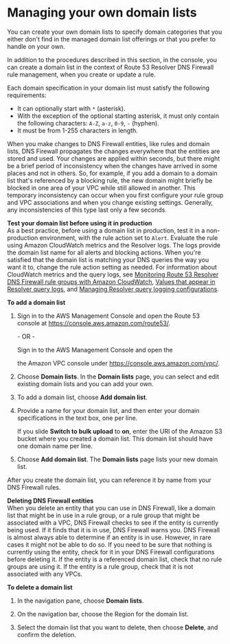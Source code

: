 # Managing your own domain lists<a name="resolver-dns-firewall-user-managed-domain-lists"></a>

You can create your own domain lists to specify domain categories that you either don't find in the managed domain list offerings or that you prefer to handle on your own\. 

In addition to the procedures described in this section, in the console, you can create a domain list in the context of Route 53 Resolver DNS Firewall rule management, when you create or update a rule\. 

Each domain specification in your domain list must satisfy the following requirements: 
+ It can optionally start with `*` \(asterisk\)\.
+ With the exception of the optional starting asterisk, it must only contain the following characters: `A-Z`, `a-z`, `0-9`, `-` \(hyphen\)\.
+ It must be from 1\-255 characters in length\. 

When you make changes to DNS Firewall entities, like rules and domain lists, DNS Firewall propagates the changes everywhere that the entities are stored and used\. Your changes are applied within seconds, but there might be a brief period of inconsistency when the changes have arrived in some places and not in others\. So, for example, if you add a domain to a domain list that's referenced by a blocking rule, the new domain might briefly be blocked in one area of your VPC while still allowed in another\. This temporary inconsistency can occur when you first configure your rule group and VPC associations and when you change existing settings\. Generally, any inconsistencies of this type last only a few seconds\.

**Test your domain list before using it in production**  
As a best practice, before using a domain list in production, test it in a non\-production environment, with the rule action set to `Alert`\. Evaluate the rule using Amazon CloudWatch metrics and the Resolver logs\. The logs provide the domain list name for all alerts and blocking actions\. When you're satisfied that the domain list is matching your DNS queries the way you want it to, change the rule action setting as needed\. For information about CloudWatch metrics and the query logs, see [Monitoring Route 53 Resolver DNS Firewall rule groups with Amazon CloudWatch](monitoring-resolver-dns-firewall-with-cloudwatch.md), [Values that appear in Resolver query logs](resolver-query-logs-format.md), and [Managing Resolver query logging configurations](resolver-query-logging-configurations-managing.md)\. 

**To add a domain list**

1. Sign in to the AWS Management Console and open the Route 53 console at [https://console\.aws\.amazon\.com/route53/](https://console.aws.amazon.com/route53/)\.

   \- OR \- 

   Sign in to the AWS Management Console and open the 

   the Amazon VPC console under [https://console\.aws\.amazon\.com/vpc/](https://console.aws.amazon.com/vpc/)\. 

1. Choose **Domain lists**\. In the **Domain lists** page, you can select and edit existing domain lists and you can add your own\.

1. To add a domain list, choose **Add domain list**\. 

1. Provide a name for your domain list, and then enter your domain specifications in the text box, one per line\. 

   If you slide **Switch to bulk upload** to **on**, enter the URI of the Amazon S3 bucket where you created a domain list\. This domain list should have one domain name per line\.

1. Choose **Add domain list**\. The **Domain lists** page lists your new domain list\. 

After you create the domain list, you can reference it by name from your DNS Firewall rules\. 

**Deleting DNS Firewall entities**  
When you delete an entity that you can use in DNS Firewall, like a domain list that might be in use in a rule group, or a rule group that might be associated with a VPC, DNS Firewall checks to see if the entity is currently being used\. If it finds that it is in use, DNS Firewall warns you\. DNS Firewall is almost always able to determine if an entity is in use\. However, in rare cases it might not be able to do so\. If you need to be sure that nothing is currently using the entity, check for it in your DNS Firewall configurations before deleting it\. If the entity is a referenced domain list, check that no rule groups are using it\. If the entity is a rule group, check that it is not associated with any VPCs\.

**To delete a domain list**

1. In the navigation pane, choose **Domain lists**\.

1. On the navigation bar, choose the Region for the domain list\. 

1. Select the domain list that you want to delete, then choose **Delete**, and confirm the deletion\.